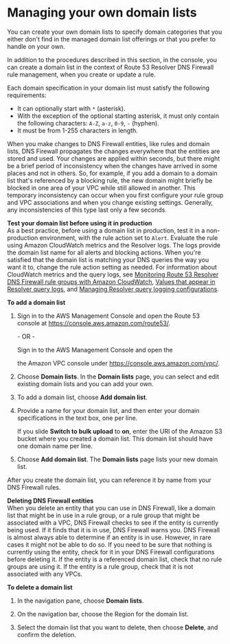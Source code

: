 # Managing your own domain lists<a name="resolver-dns-firewall-user-managed-domain-lists"></a>

You can create your own domain lists to specify domain categories that you either don't find in the managed domain list offerings or that you prefer to handle on your own\. 

In addition to the procedures described in this section, in the console, you can create a domain list in the context of Route 53 Resolver DNS Firewall rule management, when you create or update a rule\. 

Each domain specification in your domain list must satisfy the following requirements: 
+ It can optionally start with `*` \(asterisk\)\.
+ With the exception of the optional starting asterisk, it must only contain the following characters: `A-Z`, `a-z`, `0-9`, `-` \(hyphen\)\.
+ It must be from 1\-255 characters in length\. 

When you make changes to DNS Firewall entities, like rules and domain lists, DNS Firewall propagates the changes everywhere that the entities are stored and used\. Your changes are applied within seconds, but there might be a brief period of inconsistency when the changes have arrived in some places and not in others\. So, for example, if you add a domain to a domain list that's referenced by a blocking rule, the new domain might briefly be blocked in one area of your VPC while still allowed in another\. This temporary inconsistency can occur when you first configure your rule group and VPC associations and when you change existing settings\. Generally, any inconsistencies of this type last only a few seconds\.

**Test your domain list before using it in production**  
As a best practice, before using a domain list in production, test it in a non\-production environment, with the rule action set to `Alert`\. Evaluate the rule using Amazon CloudWatch metrics and the Resolver logs\. The logs provide the domain list name for all alerts and blocking actions\. When you're satisfied that the domain list is matching your DNS queries the way you want it to, change the rule action setting as needed\. For information about CloudWatch metrics and the query logs, see [Monitoring Route 53 Resolver DNS Firewall rule groups with Amazon CloudWatch](monitoring-resolver-dns-firewall-with-cloudwatch.md), [Values that appear in Resolver query logs](resolver-query-logs-format.md), and [Managing Resolver query logging configurations](resolver-query-logging-configurations-managing.md)\. 

**To add a domain list**

1. Sign in to the AWS Management Console and open the Route 53 console at [https://console\.aws\.amazon\.com/route53/](https://console.aws.amazon.com/route53/)\.

   \- OR \- 

   Sign in to the AWS Management Console and open the 

   the Amazon VPC console under [https://console\.aws\.amazon\.com/vpc/](https://console.aws.amazon.com/vpc/)\. 

1. Choose **Domain lists**\. In the **Domain lists** page, you can select and edit existing domain lists and you can add your own\.

1. To add a domain list, choose **Add domain list**\. 

1. Provide a name for your domain list, and then enter your domain specifications in the text box, one per line\. 

   If you slide **Switch to bulk upload** to **on**, enter the URI of the Amazon S3 bucket where you created a domain list\. This domain list should have one domain name per line\.

1. Choose **Add domain list**\. The **Domain lists** page lists your new domain list\. 

After you create the domain list, you can reference it by name from your DNS Firewall rules\. 

**Deleting DNS Firewall entities**  
When you delete an entity that you can use in DNS Firewall, like a domain list that might be in use in a rule group, or a rule group that might be associated with a VPC, DNS Firewall checks to see if the entity is currently being used\. If it finds that it is in use, DNS Firewall warns you\. DNS Firewall is almost always able to determine if an entity is in use\. However, in rare cases it might not be able to do so\. If you need to be sure that nothing is currently using the entity, check for it in your DNS Firewall configurations before deleting it\. If the entity is a referenced domain list, check that no rule groups are using it\. If the entity is a rule group, check that it is not associated with any VPCs\.

**To delete a domain list**

1. In the navigation pane, choose **Domain lists**\.

1. On the navigation bar, choose the Region for the domain list\. 

1. Select the domain list that you want to delete, then choose **Delete**, and confirm the deletion\.